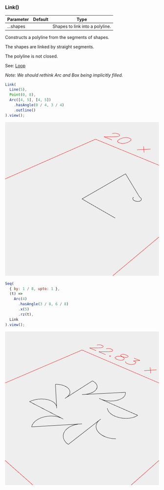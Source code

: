### Link()
Parameter|Default|Type
---|---|---
|...shapes||Shapes to link into a polyline.

Constructs a polyline from the segments of shapes.

The shapes are linked by straight segments.

The polyline is not closed.

See: [Loop](../../nb/api/Loop.md)

_Note: We should rethink Arc and Box being implicitly filled._

```JavaScript
Link(
  Line(5),
  Point(0, 8),
  Arc([4, 5], [4, 5])
    .hasAngle(0 / 4, 3 / 4)
    .outline()
).view();
```

![Image](Link.md.0.png)

```JavaScript
Seq(
  { by: 1 / 8, upto: 1 },
  (t) =>
    Arc(4)
      .hasAngle(3 / 8, 6 / 8)
      .x(5)
      .rz(t),
  Link
).view();
```

![Image](Link.md.1.png)
